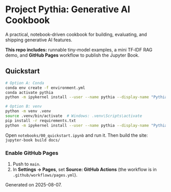 # Project Pythia: Generative AI Cookbook

A practical, notebook-driven cookbook for building, evaluating, and shipping generative AI features.

**This repo includes:** runnable tiny-model examples, a mini TF‑IDF RAG demo, and **GitHub Pages** workflow to publish the Jupyter Book.

## Quickstart

```bash
# Option A: Conda
conda env create -f environment.yml
conda activate pythia
python -m ipykernel install --user --name pythia --display-name "Pythia (conda)"

# Option B: venv
python -m venv .venv
source .venv/bin/activate  # Windows: .venv\Scripts\activate
pip install -r requirements.txt
python -m ipykernel install --user --name pythia --display-name "Pythia (venv)"
```

Open `notebooks/00_quickstart.ipynb` and run it.
Then build the site: `jupyter-book build docs/`

### Enable GitHub Pages
1. Push to `main`.
2. In **Settings → Pages**, set **Source: GitHub Actions** (the workflow is in `.github/workflows/pages.yml`).

Generated on 2025-08-07.
